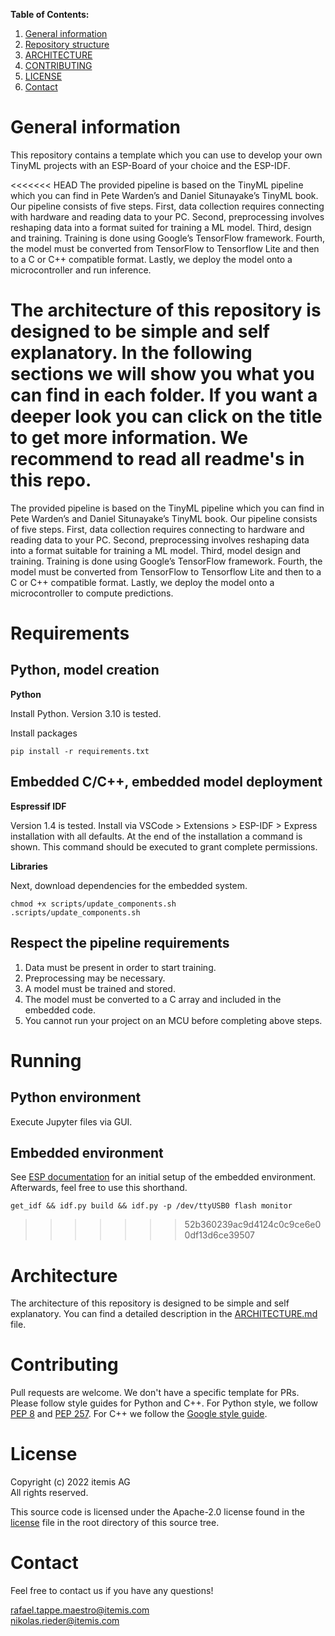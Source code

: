 **Table of Contents:**

1. [General information](#general-information)
1. [Repository structure](#repository-structure)
1. [ARCHITECTURE](#architecture)
1. [CONTRIBUTING](#contributing)
1. [LICENSE](#license)
1. [Contact](#contact)

# General information

This repository contains a template which you can use to develop your own TinyML projects with an ESP-Board of your choice and the ESP-IDF. 

<<<<<<< HEAD
The provided pipeline is based on the TinyML pipeline which you can find in Pete Warden’s and Daniel Situnayake’s TinyML book. Our pipeline consists of five steps. First, data collection requires connecting with hardware and reading data to your PC. Second, preprocessing involves reshaping data into a format suited for training a ML model. Third, design and training. Training is done using Google’s TensorFlow framework. Fourth, the model must be converted from TensorFlow to Tensorflow Lite and then to a C or C++ compatible format. Lastly, we deploy the model onto a microcontroller and run inference.

The architecture of this repository is designed to be simple and self explanatory. In the following sections we will show you what you can find in each folder. If you want a deeper look you can click on the title to get more information. We recommend to read all readme's in this repo.
=======
The provided pipeline is based on the TinyML pipeline which you can find in Pete Warden’s and Daniel Situnayake’s TinyML book.
Our pipeline consists of five steps.
First, data collection requires connecting to hardware and reading data to your PC.
Second, preprocessing involves reshaping data into a format suitable for training a ML model.
Third, model design and training.
Training is done using Google’s TensorFlow framework. Fourth, the model must be converted from TensorFlow to Tensorflow Lite and then to a C or C++ compatible format. Lastly, we deploy the model onto a microcontroller to compute predictions.

# Requirements

## Python, model creation

**Python**

Install Python. Version 3.10 is tested.

Install packages

    pip install -r requirements.txt

## Embedded C/C++, embedded model deployment

**Espressif IDF**

Version 1.4 is tested.
Install via VSCode > Extensions > ESP-IDF > Express installation with all defaults.
At the end of the installation a command is shown.
This command should be executed to grant complete permissions.

**Libraries**

Next, download dependencies for the embedded system.

    chmod +x scripts/update_components.sh
    .scripts/update_components.sh

## Respect the pipeline requirements

1. Data must be present in order to start training.
2. Preprocessing may be necessary.
3. A model must be trained and stored.
4. The model must be converted to a C array and included in the embedded code.
5. You cannot run your project on an MCU before completing above steps.

# Running

## Python environment

Execute Jupyter files via GUI.

## Embedded environment

See [ESP documentation](https://docs.espressif.com/projects/esp-idf/en/v4.1/get-started/index.html) for an initial setup of the embedded environment.
Afterwards, feel free to use this shorthand.

    get_idf && idf.py build && idf.py -p /dev/ttyUSB0 flash monitor
>>>>>>> 52b360239ac9d4124c0c9ce6e00df13d6ce39507

# Architecture

The architecture of this repository is designed to be simple and self explanatory.
You can find a detailed description in the [ARCHITECTURE.md](ARCHITECTURE.md) file.

# Contributing

Pull requests are welcome.
We don't have a specific template for PRs.
Please follow style guides for Python and C++.
For Python style, we follow [PEP 8](https://peps.python.org/pep-0008/) and [PEP 257](https://peps.python.org/pep-0257/).
For C++ we follow the [Google style guide](https://google.github.io/styleguide/cppguide.html).

# License

Copyright (c) 2022 itemis AG<br>
All rights reserved.

This source code is licensed under the Apache-2.0 license found in the [license](LICENSE.md) file in the root directory of this source tree. 

# Contact

Feel free to contact us if you have any questions!

rafael.tappe.maestro@itemis.com<br>
nikolas.rieder@itemis.com
